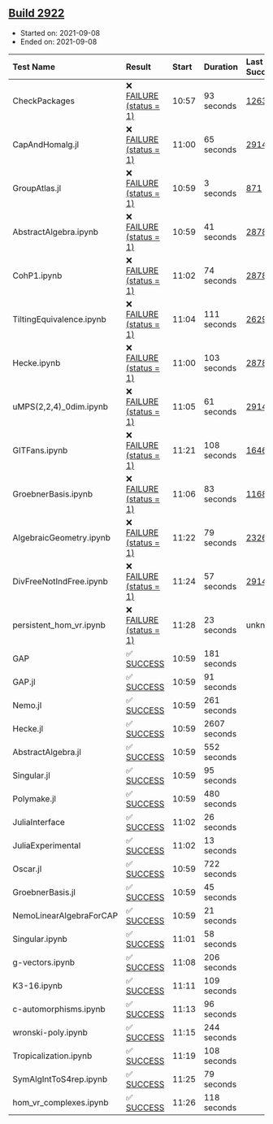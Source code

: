 ## [Build 2922](https://oscarci.mathematik.uni-kl.de/job/oscar-stable/2922/)

* Started on: 2021-09-08
* Ended on: 2021-09-08

| Test Name    | Result | Start | Duration | Last Success | First Failure |
|:-------------|:-------|:------|:---------|:-------------|:--------------|
| CheckPackages | ❌ [FAILURE (status = 1)](https://oscarci.mathematik.uni-kl.de/job/oscar-stable/2922/artifact/logs/build-2922/CheckPackages.log) | 10:57 | 93 seconds | [1263](https://oscarci.mathematik.uni-kl.de/job/oscar-stable/1263/) | [1264](https://oscarci.mathematik.uni-kl.de/job/oscar-stable/1264/) |
| CapAndHomalg.jl | ❌ [FAILURE (status = 1)](https://oscarci.mathematik.uni-kl.de/job/oscar-stable/2922/artifact/logs/build-2922/CapAndHomalg.jl.log) | 11:00 | 65 seconds | [2914](https://oscarci.mathematik.uni-kl.de/job/oscar-stable/2914/) | [2915](https://oscarci.mathematik.uni-kl.de/job/oscar-stable/2915/) |
| GroupAtlas.jl | ❌ [FAILURE (status = 1)](https://oscarci.mathematik.uni-kl.de/job/oscar-stable/2922/artifact/logs/build-2922/GroupAtlas.jl.log) | 10:59 | 3 seconds | [871](https://oscarci.mathematik.uni-kl.de/job/oscar-stable/871/) | [872](https://oscarci.mathematik.uni-kl.de/job/oscar-stable/872/) |
| AbstractAlgebra.ipynb | ❌ [FAILURE (status = 1)](https://oscarci.mathematik.uni-kl.de/job/oscar-stable/2922/artifact/logs/build-2922/AbstractAlgebra.ipynb.log) | 10:59 | 41 seconds | [2878](https://oscarci.mathematik.uni-kl.de/job/oscar-stable/2878/) | [2879](https://oscarci.mathematik.uni-kl.de/job/oscar-stable/2879/) |
| CohP1.ipynb | ❌ [FAILURE (status = 1)](https://oscarci.mathematik.uni-kl.de/job/oscar-stable/2922/artifact/logs/build-2922/CohP1.ipynb.log) | 11:02 | 74 seconds | [2878](https://oscarci.mathematik.uni-kl.de/job/oscar-stable/2878/) | [2879](https://oscarci.mathematik.uni-kl.de/job/oscar-stable/2879/) |
| TiltingEquivalence.ipynb | ❌ [FAILURE (status = 1)](https://oscarci.mathematik.uni-kl.de/job/oscar-stable/2922/artifact/logs/build-2922/TiltingEquivalence.ipynb.log) | 11:04 | 111 seconds | [2629](https://oscarci.mathematik.uni-kl.de/job/oscar-stable/2629/) | [2630](https://oscarci.mathematik.uni-kl.de/job/oscar-stable/2630/) |
| Hecke.ipynb | ❌ [FAILURE (status = 1)](https://oscarci.mathematik.uni-kl.de/job/oscar-stable/2922/artifact/logs/build-2922/Hecke.ipynb.log) | 11:00 | 103 seconds | [2878](https://oscarci.mathematik.uni-kl.de/job/oscar-stable/2878/) | [2879](https://oscarci.mathematik.uni-kl.de/job/oscar-stable/2879/) |
| uMPS(2,2,4)_0dim.ipynb | ❌ [FAILURE (status = 1)](https://oscarci.mathematik.uni-kl.de/job/oscar-stable/2922/artifact/logs/build-2922/uMPS-2-2-4-_0dim.ipynb.log) | 11:05 | 61 seconds | [2914](https://oscarci.mathematik.uni-kl.de/job/oscar-stable/2914/) | [2915](https://oscarci.mathematik.uni-kl.de/job/oscar-stable/2915/) |
| GITFans.ipynb | ❌ [FAILURE (status = 1)](https://oscarci.mathematik.uni-kl.de/job/oscar-stable/2922/artifact/logs/build-2922/GITFans.ipynb.log) | 11:21 | 108 seconds | [1646](https://oscarci.mathematik.uni-kl.de/job/oscar-stable/1646/) | [1647](https://oscarci.mathematik.uni-kl.de/job/oscar-stable/1647/) |
| GroebnerBasis.ipynb | ❌ [FAILURE (status = 1)](https://oscarci.mathematik.uni-kl.de/job/oscar-stable/2922/artifact/logs/build-2922/GroebnerBasis.ipynb.log) | 11:06 | 83 seconds | [1168](https://oscarci.mathematik.uni-kl.de/job/oscar-stable/1168/) | [1169](https://oscarci.mathematik.uni-kl.de/job/oscar-stable/1169/) |
| AlgebraicGeometry.ipynb | ❌ [FAILURE (status = 1)](https://oscarci.mathematik.uni-kl.de/job/oscar-stable/2922/artifact/logs/build-2922/AlgebraicGeometry.ipynb.log) | 11:22 | 79 seconds | [2326](https://oscarci.mathematik.uni-kl.de/job/oscar-stable/2326/) | [2327](https://oscarci.mathematik.uni-kl.de/job/oscar-stable/2327/) |
| DivFreeNotIndFree.ipynb | ❌ [FAILURE (status = 1)](https://oscarci.mathematik.uni-kl.de/job/oscar-stable/2922/artifact/logs/build-2922/DivFreeNotIndFree.ipynb.log) | 11:24 | 57 seconds | [2914](https://oscarci.mathematik.uni-kl.de/job/oscar-stable/2914/) | [2915](https://oscarci.mathematik.uni-kl.de/job/oscar-stable/2915/) |
| persistent_hom_vr.ipynb | ❌ [FAILURE (status = 1)](https://oscarci.mathematik.uni-kl.de/job/oscar-stable/2922/artifact/logs/build-2922/persistent_hom_vr.ipynb.log) | 11:28 | 23 seconds | unknown | unknown |
| GAP | ✅ [SUCCESS](https://oscarci.mathematik.uni-kl.de/job/oscar-stable/2922/artifact/logs/build-2922/GAP.log) | 10:59 | 181 seconds |  |  |
| GAP.jl | ✅ [SUCCESS](https://oscarci.mathematik.uni-kl.de/job/oscar-stable/2922/artifact/logs/build-2922/GAP.jl.log) | 10:59 | 91 seconds |  |  |
| Nemo.jl | ✅ [SUCCESS](https://oscarci.mathematik.uni-kl.de/job/oscar-stable/2922/artifact/logs/build-2922/Nemo.jl.log) | 10:59 | 261 seconds |  |  |
| Hecke.jl | ✅ [SUCCESS](https://oscarci.mathematik.uni-kl.de/job/oscar-stable/2922/artifact/logs/build-2922/Hecke.jl.log) | 10:59 | 2607 seconds |  |  |
| AbstractAlgebra.jl | ✅ [SUCCESS](https://oscarci.mathematik.uni-kl.de/job/oscar-stable/2922/artifact/logs/build-2922/AbstractAlgebra.jl.log) | 10:59 | 552 seconds |  |  |
| Singular.jl | ✅ [SUCCESS](https://oscarci.mathematik.uni-kl.de/job/oscar-stable/2922/artifact/logs/build-2922/Singular.jl.log) | 10:59 | 95 seconds |  |  |
| Polymake.jl | ✅ [SUCCESS](https://oscarci.mathematik.uni-kl.de/job/oscar-stable/2922/artifact/logs/build-2922/Polymake.jl.log) | 10:59 | 480 seconds |  |  |
| JuliaInterface | ✅ [SUCCESS](https://oscarci.mathematik.uni-kl.de/job/oscar-stable/2922/artifact/logs/build-2922/JuliaInterface.log) | 11:02 | 26 seconds |  |  |
| JuliaExperimental | ✅ [SUCCESS](https://oscarci.mathematik.uni-kl.de/job/oscar-stable/2922/artifact/logs/build-2922/JuliaExperimental.log) | 11:02 | 13 seconds |  |  |
| Oscar.jl | ✅ [SUCCESS](https://oscarci.mathematik.uni-kl.de/job/oscar-stable/2922/artifact/logs/build-2922/Oscar.jl.log) | 10:59 | 722 seconds |  |  |
| GroebnerBasis.jl | ✅ [SUCCESS](https://oscarci.mathematik.uni-kl.de/job/oscar-stable/2922/artifact/logs/build-2922/GroebnerBasis.jl.log) | 10:59 | 45 seconds |  |  |
| NemoLinearAlgebraForCAP | ✅ [SUCCESS](https://oscarci.mathematik.uni-kl.de/job/oscar-stable/2922/artifact/logs/build-2922/NemoLinearAlgebraForCAP.log) | 10:59 | 21 seconds |  |  |
| Singular.ipynb | ✅ [SUCCESS](https://oscarci.mathematik.uni-kl.de/job/oscar-stable/2922/artifact/logs/build-2922/Singular.ipynb.log) | 11:01 | 58 seconds |  |  |
| g-vectors.ipynb | ✅ [SUCCESS](https://oscarci.mathematik.uni-kl.de/job/oscar-stable/2922/artifact/logs/build-2922/g-vectors.ipynb.log) | 11:08 | 206 seconds |  |  |
| K3-16.ipynb | ✅ [SUCCESS](https://oscarci.mathematik.uni-kl.de/job/oscar-stable/2922/artifact/logs/build-2922/K3-16.ipynb.log) | 11:11 | 109 seconds |  |  |
| c-automorphisms.ipynb | ✅ [SUCCESS](https://oscarci.mathematik.uni-kl.de/job/oscar-stable/2922/artifact/logs/build-2922/c-automorphisms.ipynb.log) | 11:13 | 96 seconds |  |  |
| wronski-poly.ipynb | ✅ [SUCCESS](https://oscarci.mathematik.uni-kl.de/job/oscar-stable/2922/artifact/logs/build-2922/wronski-poly.ipynb.log) | 11:15 | 244 seconds |  |  |
| Tropicalization.ipynb | ✅ [SUCCESS](https://oscarci.mathematik.uni-kl.de/job/oscar-stable/2922/artifact/logs/build-2922/Tropicalization.ipynb.log) | 11:19 | 108 seconds |  |  |
| SymAlgIntToS4rep.ipynb | ✅ [SUCCESS](https://oscarci.mathematik.uni-kl.de/job/oscar-stable/2922/artifact/logs/build-2922/SymAlgIntToS4rep.ipynb.log) | 11:25 | 79 seconds |  |  |
| hom_vr_complexes.ipynb | ✅ [SUCCESS](https://oscarci.mathematik.uni-kl.de/job/oscar-stable/2922/artifact/logs/build-2922/hom_vr_complexes.ipynb.log) | 11:26 | 118 seconds |  |  |
